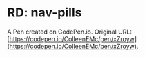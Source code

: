 # RD: nav-pills

A Pen created on CodePen.io. Original URL: [https://codepen.io/ColleenEMc/pen/xZroyw](https://codepen.io/ColleenEMc/pen/xZroyw).


